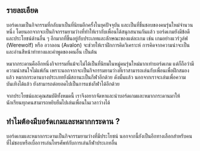 ## รายละเอียด
บอร์ดเกมเป็นกิจกรรมที่กลับมาเป็นที่นิยมอีกครั้งในยุคปัจจุบัน และเป็นที่ชื่นชอบของคนรุ่นใหม่จำนวนหนึ่ง โดยนอกจากจะเป็นกิจกรรมยามว่างที่ทำให้เรากับเพื่อนได้สนุกสนานกันแล้ว บอร์ดเกมยังมีข้อดีและประโยชน์ด้านอื่น ๆ อีกมากที่ขึ้นอยู่กับประเภทและลักษณะของแต่ละเกม เช่น เกมอย่างแวร์วูล์ฟ (Werewolf) หรือ อวาลอน (Avalon) จะช่วยให้เราฝึกการคิดวิเคราะห์ การคิดจากความน่าจะเป็น และอ่านสีหน้าท่าทางและคำพูดของคนอื่น เป็นต้น

หมากกระดานคืออีกหนึ่งกิจกรรมที่แม้จะไม่ได้เป็นที่นิยมในหมู่คนรุ่นใหม่มากเท่าบอร์ดเกม แต่ก็ถือว่ามีความน่าสนใจไม่แพ้กัน เพราะนอกจากจะเป็นกิจกรรมยามว่างที่เราสามารถเล่นกับเพื่อนเพื่อฝึกสมองแล้ว หมากกระดานบางประเภทยังมีสถานะเป็นกีฬาอีกด้วย ดังนั้นแล้ว นอกจากเราจะเล่นเพื่อความบันเทิงได้แล้ว ยังสามารถต่อยอดไปเป็นการแข่งกีฬาได้อีกด้วย

จากประโยชน์และคุณสมบัติทั้งหมดนี้ เราจึงอยากจัดหาและนำบอร์ดเกมและหมากกระดานมาให้นักเรียนทุกคนสามารถหยิบยืมไปเล่นเพื่อนในเวลาว่างได้

## ทำไมต้องมีบอร์ดเกมและหมากกระดาน ?
บอร์ดเกมและหมากกระดานเป็นกิจกรรมยามว่างที่มีประโยชน์ นอกจากนี้ยังเป็นอีกทางเลือกสำหรับคนที่ไม่ชอบหรือเบื่อการเล่นโทรศัพท์กับการเล่นกีฬาประเภทอื่น
<!--stackedit_data:
eyJoaXN0b3J5IjpbLTI5OTkyOTA3OSw2MDAxMjI0NDUsLTI5Nz
E4Nzg0MCw4NTQ5MjczMTMsMTA5MzIwMDIyLDU2MTQwMzc3OCwt
OTUwOTM0MzEwXX0=
-->
